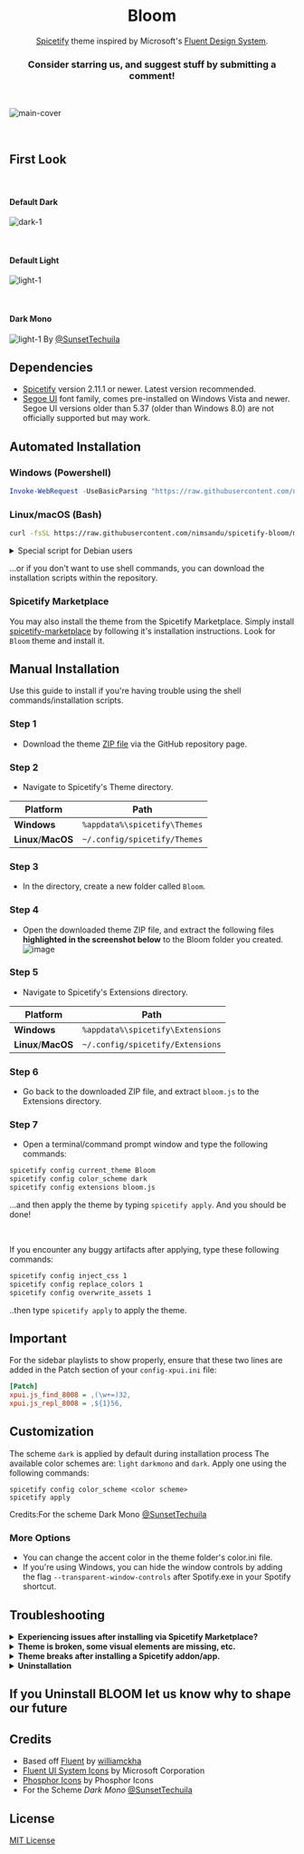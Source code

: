 <div align="center">
  <h1>Bloom</h1>

  [Spicetify](https://github.com/khanhas/spicetify-cli) theme inspired by Microsoft's [Fluent Design System](https://www.microsoft.com/design/fluent).  
  ### **Consider starring us, and suggest stuff by submitting a comment!**
</div>

<br>

![main-cover](https://raw.githubusercontent.com/nimsandu/spicetify-bloom/main/bloom_cover.jpg)


<br>


## First Look
<br>

#### **Default Dark**

![dark-1](https://raw.githubusercontent.com/nimsandu/spicetify-bloom/main/dark-new.png)

<br>

#### **Default Light**

![light-1](https://raw.githubusercontent.com/nimsandu/spicetify-bloom/main/light-new.png)

<br>

#### **Dark Mono**

![light-1](https://raw.githubusercontent.com/nimsandu/spicetify-bloom/main/darkmono.png)
By [@SunsetTechuila](https://github.com/SunsetTechuila)
<br>


## Dependencies

- [Spicetify](https://github.com/spicetify/spicetify-cli) version 2.11.1 or newer. Latest version recommended.
- [Segoe UI](https://en.wikipedia.org/wiki/Segoe#Segoe_UI) font family, comes pre-installed on Windows Vista and newer.
  Segoe UI versions older than 5.37 (older than Windows 8.0) are not officially supported but may work.

## Automated Installation

### Windows (Powershell)

```powershell
Invoke-WebRequest -UseBasicParsing "https://raw.githubusercontent.com/nimsandu/spicetify-bloom/main/install.ps1" | Invoke-Expression
```

### Linux/macOS (Bash)

```bash
curl -fsSL https://raw.githubusercontent.com/nimsandu/spicetify-bloom/main/install.sh | bash
```

<details>
    <summary>Special script for Debian users</summary>
<p>Replace `install.sh` in the above command with `install_debian.sh`. Spotify made a derp that it doesn't work on some Debian installations. Passing `--no-zygote` flag to it will fix this issue, which also means we also need to add it to launcher entry. `install_debian.sh` script's whole purpose is to run the `install.sh` as usual, then applying the fix. Issues about it are welcome!</p>

#### credit [@windowz414](https://github.com/windowz414). for the script

</details>

...or if you don't want to use shell commands, you can download the installation scripts within the repository.

### Spicetify Marketplace

You may also install the theme from the Spicetify Marketplace.
Simply install [spicetify-marketplace](https://github.com/spicetify/spicetify-marketplace) by following it's
installation instructions. Look for `Bloom` theme and install it.

## Manual Installation
Use this guide to install if you're having trouble using the shell commands/installation scripts.

### Step 1
- Download the theme [ZIP file](https://github.com/nimsandu/spicetify-bloom/archive/refs/heads/main.zip) via the GitHub repository page.

### Step 2
- Navigate to Spicetify's Theme directory.

| Platform            | Path                              |
| ------------------- | --------------------------------- |
| **Windows**         | `%appdata%\spicetify\Themes`      |
| **Linux**/**MacOS** | `~/.config/spicetify/Themes`      |

### Step 3
- In the directory, create a new folder called `Bloom`.

### Step 4
- Open the downloaded theme ZIP file, and extract the following files **highlighted in the screenshot below** to the Bloom folder you created.
![image](https://user-images.githubusercontent.com/51394649/186077104-ba2d5953-2746-407c-b30f-f854cbc6da21.png)

### Step 5
- Navigate to Spicetify's Extensions directory.

| Platform            | Path                              |
| ------------------- | --------------------------------- |
| **Windows**         | `%appdata%\spicetify\Extensions`      |
| **Linux**/**MacOS** | `~/.config/spicetify/Extensions`      |

### Step 6
- Go back to the downloaded ZIP file, and extract `bloom.js` to the Extensions directory.

### Step 7
- Open a terminal/command prompt window and type the following commands:
```bash
spicetify config current_theme Bloom
spicetify config color_scheme dark
spicetify config extensions bloom.js
```
...and then apply the theme by typing `spicetify apply`. And you should be done!

<br>

If you encounter any buggy artifacts after applying, type these following commands:
```sh
spicetify config inject_css 1
spicetify config replace_colors 1
spicetify config overwrite_assets 1
```
..then type `spicetify apply` to apply the theme.

## Important

For the sidebar playlists to show properly, ensure that these two lines are added in the Patch section of your `config-xpui.ini` file:

```ini
[Patch]
xpui.js_find_8008 = ,(\w+=)32,
xpui.js_repl_8008 = ,${1}56,
```

## Customization

The scheme `dark` is applied by default during installation process 
The available color schemes are: `light` `darkmono` and `dark`. Apply one using the following commands:
```
spicetify config color_scheme <color scheme>
spicetify apply
```
Credits:For the scheme Dark Mono [@SunsetTechuila](https://github.com/SunsetTechuila)

### More Options

- You can change the accent color in the theme folder's color.ini file.  
- If you're using Windows, you can hide the window controls by adding the flag `--transparent-window-controls` after Spotify.exe in your Spotify shortcut.  

## Troubleshooting
<details>
  <summary><b>Experiencing issues after installing via Spicetify Marketplace?</b></summary>
<blockquote> If you're experiencing issues after installing the theme via the Spicetify Marketplace, reset it by going to the Spicetify Marketplace settings, then scroll all the way down until you see the "Reset Marketplace" button. After that, proceed to install the theme using the instation methods shown above. </blockquote>
</details>

<details>
  <summary><b>Theme is broken, some visual elements are missing, etc.</b></summary>
<blockquote> Spotify releases updates very frequently, and when that happens, it's common for things to break. Generally, we'll be able to fix these issues, but there are certain issues that are out of our control. If you experience such an issue, please report them via the repository's issues page.
</details>

<details>
  <summary><b>Theme breaks after installing a Spicetify addon/app.</b></summary>
<blockquote> This occurs rather because the custom app doesnt exist. Check Spicetify repositories if it indeed exists in that exact package name and open an issue on this repo if it does for a more extended testing. </blockquote>

#### credit [@windowz414](https://github.com/windowz414). for troubleshooting

</details>

<details>
  <summary><b>Uninstallation</b></summary>
  <blockquote>uninstallation
    
    
  1.  Restore spotify to original state
    ![image](https://user-images.githubusercontent.com/80559769/188782496-a38e4195-089d-4a73-80d7-eb7493db280e.png)
    
  2. Delete spicetify files in appdata. Local and roaming 
    ![image](https://user-images.githubusercontent.com/80559769/188782730-24c13c8a-3264-4fe9-808b-62b6beb0f7d7.png)
    ![image](https://user-images.githubusercontent.com/80559769/188782810-776ce017-de18-449d-b0b3-3523e3d02f45.png)

  3. Use powershell to install spicetify and bloom 
    ![image](https://user-images.githubusercontent.com/80559769/188782914-c5e9e66d-de83-4b83-9f35-f2b0d78a062b.png)

  4. Restart and apply to spotify
    ![image](https://user-images.githubusercontent.com/80559769/188783021-dd9e683a-c433-4d42-975a-e3c685d75f96.png)

#### credit [@Georgetheasian](https://github.com/Georgetheasian). for uninstallation guide

 </details>
 
## If you Uninstall BLOOM let us know why to shape our future

## Credits
- Based off [Fluent](https://github.com/williamckha/spicetify-fluent) by [williamckha](https://github.com/williamckha)  
- [Fluent UI System Icons](https://github.com/microsoft/fluentui-system-icons) by Microsoft Corporation  
- [Phosphor Icons](https://github.com/phosphor-icons/phosphor-icons) by Phosphor Icons
- For the Scheme *Dark Mono* [@SunsetTechuila](https://github.com/SunsetTechuila) 

## License

[MIT License](LICENSE)
